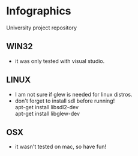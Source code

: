 # Infographics
University project repository

## WIN32
* it was only tested with visual studio.

## LINUX
* I am not sure if glew is needed for linux distros.
* don't forget to install sdl before running!    
apt-get install libsdl2-dev    
apt-get install libglew-dev    


## OSX
* it wasn't tested on mac, so have fun!
